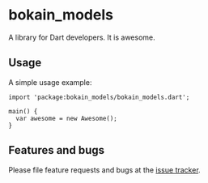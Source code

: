 # bokain_models

A library for Dart developers. It is awesome.

## Usage

A simple usage example:

    import 'package:bokain_models/bokain_models.dart';

    main() {
      var awesome = new Awesome();
    }

## Features and bugs

Please file feature requests and bugs at the [issue tracker][tracker].

[tracker]: http://example.com/issues/replaceme
